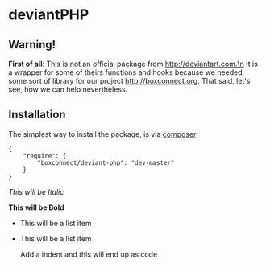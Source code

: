 deviantPHP
==============

Warning!
--------------
**First of all**: This is not an official package from http://deviantart.com.\n
It is a wrapper for some of theirs functions and hooks because we needed some sort of library for our project http://boxconnect.org. That said, let's see, how we can help nevertheless.

Installation
--------------
The simplest way to install the package, is via [composer](https://getcomposer.org/)

	{
 		"require": {
			"boxconnect/deviant-php": "dev-master" 
		}
	}	


*This will be Italic*

**This will be Bold**

- This will be a list item
- This will be a list item

    Add a indent and this will end up as code